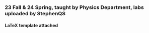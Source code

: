 ### 23 Fall & 24 Spring, taught by Physics Department, labs uploaded by StephenQS
#### LaTeX template attached
